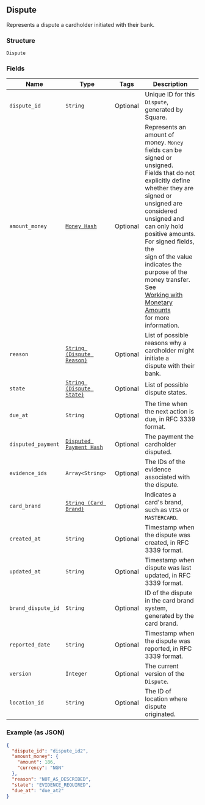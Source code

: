 ## Dispute

Represents a dispute a cardholder initiated with their bank.

### Structure

`Dispute`

### Fields

| Name | Type | Tags | Description |
|  --- | --- | --- | --- |
| `dispute_id` | `String` | Optional | Unique ID for this `Dispute`, generated by Square. |
| `amount_money` | [`Money Hash`](/doc/models/money.md) | Optional | Represents an amount of money. `Money` fields can be signed or unsigned.<br>Fields that do not explicitly define whether they are signed or unsigned are<br>considered unsigned and can only hold positive amounts. For signed fields, the<br>sign of the value indicates the purpose of the money transfer. See<br>[Working with Monetary Amounts](https://developer.squareup.com/docs/build-basics/working-with-monetary-amounts)<br>for more information. |
| `reason` | [`String (Dispute Reason)`](/doc/models/dispute-reason.md) | Optional | List of possible reasons why a cardholder might initiate a<br>dispute with their bank. |
| `state` | [`String (Dispute State)`](/doc/models/dispute-state.md) | Optional | List of possible dispute states. |
| `due_at` | `String` | Optional | The time when the next action is due, in RFC 3339 format. |
| `disputed_payment` | [`Disputed Payment Hash`](/doc/models/disputed-payment.md) | Optional | The payment the cardholder disputed. |
| `evidence_ids` | `Array<String>` | Optional | The IDs of the evidence associated with the dispute. |
| `card_brand` | [`String (Card Brand)`](/doc/models/card-brand.md) | Optional | Indicates a card's brand, such as `VISA` or `MASTERCARD`. |
| `created_at` | `String` | Optional | Timestamp when the dispute was created, in RFC 3339 format. |
| `updated_at` | `String` | Optional | Timestamp when dispute was last updated, in RFC 3339 format. |
| `brand_dispute_id` | `String` | Optional | ID of the dispute in the card brand system, generated by the card brand. |
| `reported_date` | `String` | Optional | Timestamp when the dispute was reported, in RFC 3339 format. |
| `version` | `Integer` | Optional | The current version of the `Dispute`. |
| `location_id` | `String` | Optional | The ID of location where dispute originated. |

### Example (as JSON)

```json
{
  "dispute_id": "dispute_id2",
  "amount_money": {
    "amount": 186,
    "currency": "NGN"
  },
  "reason": "NOT_AS_DESCRIBED",
  "state": "EVIDENCE_REQUIRED",
  "due_at": "due_at2"
}
```

